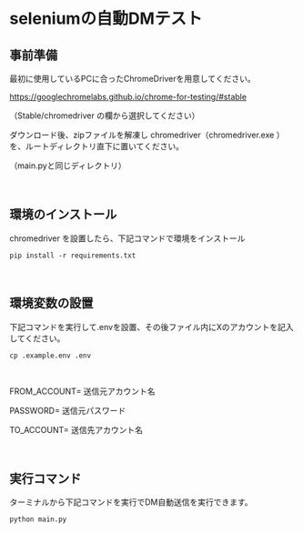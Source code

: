 # seleniumの自動DMテスト

## 事前準備

最初に使用しているPCに合ったChromeDriverを用意してください。

https://googlechromelabs.github.io/chrome-for-testing/#stable

（Stable/chromedriver の欄から選択してください）

ダウンロード後、zipファイルを解凍し chromedriver（chromedriver.exe ）を、ルートディレクトリ直下に置いてください。

（main.pyと同じディレクトリ）

<br>

## 環境のインストール

chromedriver を設置したら、下記コマンドで環境をインストール

```
pip install -r requirements.txt
```

<br>

## 環境変数の設置

下記コマンドを実行して.envを設置、その後ファイル内にXのアカウントを記入してください。

```
cp .example.env .env
```

<br>

FROM_ACCOUNT=  送信元アカウント名

PASSWORD=  送信元パスワード

TO_ACCOUNT=  送信先アカウント名

<br>

## 実行コマンド

ターミナルから下記コマンドを実行でDM自動送信を実行できます。

```
python main.py
```